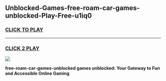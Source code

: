 
## Unblocked-Games-free-roam-car-games-unblocked-Play-Free-u1iq0
<h3>
<a href="https://premium76.site?title=free-roam-car-games-unblocked&ref=18A1">CLICK TO PLAY</a></h3>
<hr>

<h3>
<a href="https://premium76.site?title=free-roam-car-games-unblocked&ref=18A1">CLICK 2 PLAY</a>
  
</h3>

<a href="https://premium76.site?title=free-roam-car-games-unblocked&ref=18A1"><img src="https://clearcache.store/games.png"></a>


**free-roam-car-games-unblocked games unblocked: Your Gateway to Fun and Accessible Online Gaming**
